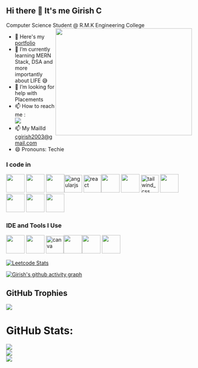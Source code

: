 ## Hi there 👋 It's me Girish C

Computer Science Student @ R.M.K Engineering College
<img align="right" width="370" height="290" src="https://images.squarespace-cdn.com/content/v1/5769fc401b631bab1addb2ab/1541580611624-TE64QGKRJG8SWAIUS7NS/ke17ZwdGBToddI8pDm48kPoswlzjSVMM-SxOp7CV59BZw-zPPgdn4jUwVcJE1ZvWQUxwkmyExglNqGp0IvTJZamWLI2zvYWH8K3-s_4yszcp2ryTI0HqTOaaUohrI8PI6FXy8c9PWtBlqAVlUS5izpdcIXDZqDYvprRqZ29Pw0o/coding-freak.gif">
- 🔭 Here's my [portfolio](https://girish-portfolio.vercel.app/)                                                 
- 🌱 I’m currently learning MERN Stack, DSA and more importantly <br> about LIFE 😅
- 🤔 I’m looking for help with Placements
- 📫 How to reach me :
<br />  [<img src="https://img.shields.io/badge/LinkedIn-0077B5?style=for-the-badge&logo=linkedin&logoColor=white" />](https://www.linkedin.com/in/girish-c-121135205/)
- 📫 My MailId cgirish2003@gmail.com
- 😄 Pronouns: Techie

### I code in
 <img height="50" width="50" src="https://img.icons8.com/color/48/000000/c-programming.png" /> <img height="50" width="50" src="https://img.icons8.com/color/48/000000/c-plus-plus-logo.png" /> <img height="50" width="50" src="https://img.icons8.com/color/48/000000/java-coffee-cup-logo.png" /><img width="48" height="48" src="https://img.icons8.com/color/48/angularjs.png" alt="angularjs"/> <img width="48" height="48" src="https://img.icons8.com/officel/48/react.png" alt="react"/><img height="50" width="50" src="https://img.icons8.com/color/48/000000/html-5.png" /> <img height="50" width="50" src="https://img.icons8.com/color/48/000000/css3.png" /> <img width="48" height="48" src="https://img.icons8.com/color/48/tailwind_css.png" alt="tailwind_css"/>
<img height="50" width="50" src="https://img.icons8.com/color/48/000000/javascript.png"/> <br>  <img height="50" width="50" src="https://img.icons8.com/color/48/000000/mysql-logo.png"/> <img height="50" width="50" src="https://img.icons8.com/color/48/000000/mongodb.png"/> <img height="50" width="50" src="https://img.icons8.com/color/48/000000/nodejs.png"/>

### IDE and Tools I Use
<img height="50" width="50" src="https://img.icons8.com/color/48/000000/visual-studio-code-2019.png"/> <img height="50" width="50" src="https://img.icons8.com/color/50/000000/git.png"/> <img width="48" height="48" src="https://img.icons8.com/fluency/48/canva.png" alt="canva"/><img height="50" width="50" src="https://img.icons8.com/dusk/64/000000/anaconda.png"/><img height="50" width="50" src="https://img.icons8.com/color/48/000000/figma--v1.png"/> <img height="50" src="https://img.shields.io/badge/Vercel-00C7B7?style=for-the-badge&logo=vercel&logoColor=white"/> 




[![Leetcode Stats](https://leetcard.jacoblin.cool/g1r1_s_h?theme=dark&font=Marcellus&ext=heatmap)](https://leetcode.com/g1r1_s_h/)


[![Girish's github activity graph](https://github-readme-activity-graph.vercel.app/graph?username=girish2003&bg_color=000000&color=f3f1f3&line=4dff00&point=f2eded&area=true&hide_border=true)](https://github.com/ashutosh00710/github-readme-activity-graph)

## GitHub Trophies
![](https://github-profile-trophy.vercel.app/?username=abhishekpm15&theme=darkhub&no-frame=false&no-bg=false&margin-w=4)


# GitHub Stats:
![](https://github-readme-stats.vercel.app/api?username=Girish2003&theme=algolia&hide_border=false&include_all_commits=true&count_private=true)<br/>
![](https://github-readme-streak-stats.herokuapp.com/?user=Girish2003&theme=algolia&hide_border=false)<br/>
![](https://github-readme-stats.vercel.app/api/top-langs/?username=Girish2003&theme=algolia&hide_border=false&include_all_commits=true&count_private=true&layout=compact)
